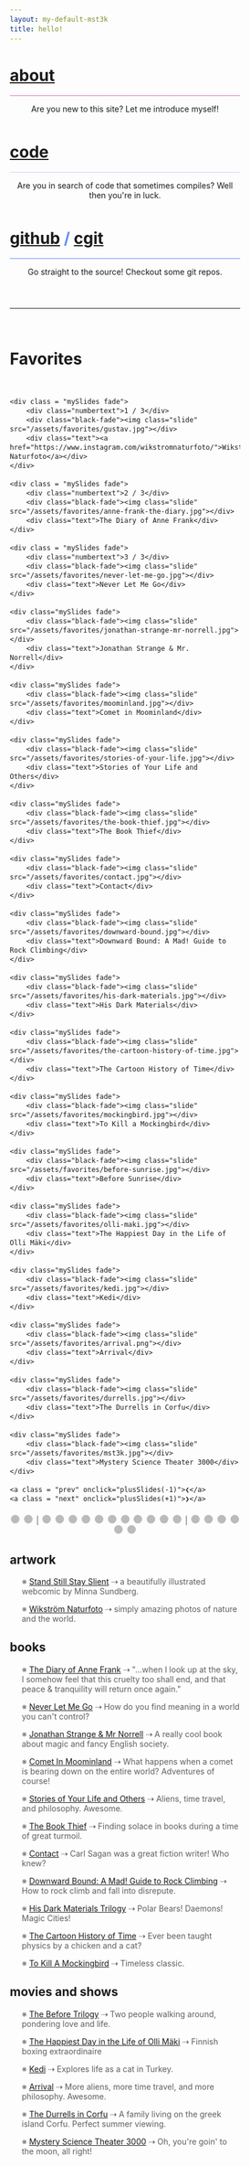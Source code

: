 ```yaml
---
layout: my-default-mst3k
title: hello!
---
```



<!-- https://stackoverflow.com/questions/1685078/how-do-you-make-a-div-tag-into-a-link -->

<div class="container">

<div class="fixed about"  id="featured" onclick="location.href='/about'">
    <h1 class="home-page"><a href ="/about" class="about">about</a></h1>
    <div class="border-home" style="border-bottom: 1px solid #db6ecf;"></div>
    <p style="text-align: center; padding-bottom: 10px;">Are you new to this site? Let me introduce myself!</p>

  </div>

<div class="fixed code" id="featured" onclick="location.href='/code'">
    <h1 class="home-page"><a href = "/code" class="code">code</a></h1>
    <div class="border-home" style="border-bottom: 1px solid #cdd1fa;"></div>
    <p style="text-align: center; padding-bottom: 10px;">Are you in search of code that sometimes compiles? Well then you're in luck.</p>

  </div>


<div class="fixed git" id="featured" onclick="location.href='https://www.github.com/lbeckman314'">
    <h1 class="home-page" style="color:#678CFA;">
    <a href = "https://www.github.com/lbeckman314" class="git">github</a> / <a href="https://git.liambeckman.com" class="git">cgit</a>
    </h1>
    <div class="border-home" style="border-bottom: 1px solid #678cfa;"></div>
    <p style="text-align: center; padding-bottom: 10px;">Go straight to the source! Checkout some git repos.</p>

  </div>

</div>

<br />
<hr />
<br />

<h1 class="favorites">Favorites</h1>
<br />

<div class = "slideshow-container">
    <div class = "mySlides fade">
        <div class="numbertext">1 / 3</div>
        <div class="black-fade"><img class="slide" src="/assets/favorites/ssss.jpg"></div>
        <div class="text"><a href="https://www.sssscomic.com">Stand Still Stay Slient</a></div>
    </div>

    <div class = "mySlides fade">
        <div class="numbertext">1 / 3</div>
        <div class="black-fade"><img class="slide" src="/assets/favorites/gustav.jpg"></div>
        <div class="text"><a href="https://www.instagram.com/wikstromnaturfoto/">Wikström Naturfoto</a></div>
    </div>

    <div class = "mySlides fade">
        <div class="numbertext">2 / 3</div>
        <div class="black-fade"><img class="slide" src="/assets/favorites/anne-frank-the-diary.jpg"></div>
        <div class="text">The Diary of Anne Frank</div>
    </div>

    <div class = "mySlides fade">
        <div class="numbertext">3 / 3</div>
        <div class="black-fade"><img class="slide" src="/assets/favorites/never-let-me-go.jpg"></div>
        <div class="text">Never Let Me Go</div>
    </div>

    <div class="mySlides fade">
        <div class="black-fade"><img class="slide" src="/assets/favorites/jonathan-strange-mr-norrell.jpg"></div>
        <div class="text">Jonathan Strange & Mr. Norrell</div>
    </div>

    <div class="mySlides fade">
        <div class="black-fade"><img class="slide" src="/assets/favorites/moominland.jpg"></div>
        <div class="text">Comet in Moominland</div>
    </div>

    <div class="mySlides fade">
        <div class="black-fade"><img class="slide" src="/assets/favorites/stories-of-your-life.jpg"></div>
        <div class="text">Stories of Your Life and Others</div>
    </div>

    <div class="mySlides fade">
        <div class="black-fade"><img class="slide" src="/assets/favorites/the-book-thief.jpg"></div>
        <div class="text">The Book Thief</div>
    </div>

    <div class="mySlides fade">
        <div class="black-fade"><img class="slide" src="/assets/favorites/contact.jpg"></div>
        <div class="text">Contact</div>
    </div>

    <div class="mySlides fade">
        <div class="black-fade"><img class="slide" src="/assets/favorites/downward-bound.jpg"></div>
        <div class="text">Downward Bound: A Mad! Guide to Rock Climbing</div>
    </div>

    <div class="mySlides fade">
        <div class="black-fade"><img class="slide" src="/assets/favorites/his-dark-materials.jpg"></div>
        <div class="text">His Dark Materials</div>
    </div>

    <div class="mySlides fade">
        <div class="black-fade"><img class="slide" src="/assets/favorites/the-cartoon-history-of-time.jpg"></div>
        <div class="text">The Cartoon History of Time</div>
    </div>

    <div class="mySlides fade">
        <div class="black-fade"><img class="slide" src="/assets/favorites/mockingbird.jpg"></div>
        <div class="text">To Kill a Mockingbird</div>
    </div>

    <div class="mySlides fade">
        <div class="black-fade"><img class="slide" src="/assets/favorites/before-sunrise.jpg"></div>
        <div class="text">Before Sunrise</div>
    </div>

    <div class="mySlides fade">
        <div class="black-fade"><img class="slide" src="/assets/favorites/olli-maki.jpg"></div>
        <div class="text">The Happiest Day in the Life of Olli Mäki</div>
    </div>

    <div class="mySlides fade">
        <div class="black-fade"><img class="slide" src="/assets/favorites/kedi.jpg"></div>
        <div class="text">Kedi</div>
    </div>

    <div class="mySlides fade">
        <div class="black-fade"><img class="slide" src="/assets/favorites/arrival.png"></div>
        <div class="text">Arrival</div>
    </div>

    <div class="mySlides fade">
        <div class="black-fade"><img class="slide" src="/assets/favorites/durrells.jpg"></div>
        <div class="text">The Durrells in Corfu</div>
    </div>

    <div class="mySlides fade">
        <div class="black-fade"><img class="slide" src="/assets/favorites/mst3k.jpg"></div>
        <div class="text">Mystery Science Theater 3000</div>
    </div>

    <a class = "prev" onclick="plusSlides(-1)">❮</a>
    <a class = "next" onclick="plusSlides(+1)">❯</a>

</div>

<div class="buttons">
    <span class="dot" onclick="currentSlide(1)"></span>
    <span class="dot" onclick="currentSlide(2)"></span><span class="grey"> | </span>
    <span class="dot" onclick="currentSlide(3)"></span>
    <span class="dot" onclick="currentSlide(4)"></span>
    <span class="dot" onclick="currentSlide(5)"></span>
    <span class="dot" onclick="currentSlide(6)"></span>
    <span class="dot" onclick="currentSlide(7)"></span>
    <span class="dot" onclick="currentSlide(8)"></span>
    <span class="dot" onclick="currentSlide(9)"></span>
    <span class="dot" onclick="currentSlide(10)"></span>
    <span class="dot" onclick="currentSlide(11)"></span>
    <span class="dot" onclick="currentSlide(12)"></span>
    <span class="dot" onclick="currentSlide(13)"></span><span class="grey"> | </span>
    <span class="dot" onclick="currentSlide(14)"></span>
    <span class="dot" onclick="currentSlide(15)"></span>
    <span class="dot" onclick="currentSlide(16)"></span>
    <span class="dot" onclick="currentSlide(17)"></span>
    <span class="dot" onclick="currentSlide(18)"></span>
    <span class="dot" onclick="currentSlide(19)"></span>
</div>




<div id="align">

<h2>artwork</h2>
<p>※ <a href="https://www.sssscomic.com">Stand Still Stay Slient</a> ⇢ a beautifully illustrated webcomic by Minna Sundberg.</p>
<p>※ <a href="https://www.instagram.com/wikstromnaturfoto/">Wikström Naturfoto</a> ⇢ simply amazing photos of nature and the world.</p>


<h2>books</h2>
<p>※ <a href="https://en.wikipedia.org/wiki/Anne_Frank">The Diary of Anne Frank</a> ⇢ "...when I look up at the sky, I somehow feel that this cruelty too shall end, and that peace & tranquility will return once again."</p>
<p>※ <a href="https://en.wikipedia.org/wiki/Never_Let_Me_Go_(novel)">Never Let Me Go</a> ⇢ How do you find meaning in a world you can't control?</p>
<p>※ <a href="https://en.wikipedia.org/wiki/Jonathan_Strange_%26_Mr_Norrell">Jonathan Strange & Mr Norrell</a> ⇢ A really cool book about magic and fancy English society.</p>
<p>※ <a href="https://en.wikipedia.org/wiki/Comet_in_Moominland">Comet In Moominland</a> ⇢ What happens when a comet is bearing down on the entire world? Adventures of course! </p>
<p>※ <a href="https://en.wikipedia.org/wiki/Story_of_Your_Life">Stories of Your Life and Others</a> ⇢ Aliens, time travel, and philosophy. Awesome.</p>
<p>※ <a href="https://en.wikipedia.org/wiki/The_Book_Thief">The Book Thief</a> ⇢ Finding solace in books during a time of great turmoil.</p>
<p>※ <a href="https://en.wikipedia.org/wiki/Contact_(novel)">Contact</a> ⇢ Carl Sagan was a great fiction writer! Who knew?</p>
<p>※ <a href="http://publications.americanalpineclub.org/articles/12197656700/Downward-Bound-A-Mad-Guide-to-Rock-Climbing">Downward Bound: A Mad! Guide to Rock Climbing</a> ⇢ How to rock climb and fall into disrepute.</p>
<p>※ <a href="https://en.wikipedia.org/wiki/His_Dark_Materials">His Dark Materials Trilogy</a> ⇢ Polar Bears! Daemons! Magic Cities!</p>
<p>※ <a href="http://www.katecharlesworth.com/time/index.html">The Cartoon History of Time</a> ⇢ Ever been taught physics by a chicken and a cat?</p>
<p>※ <a href="https://en.wikipedia.org/wiki/To_Kill_a_Mockingbird">To Kill A Mockingbird</a> ⇢ Timeless classic.</p>

<h2>movies and shows</h2>
<p>※ <a href="https://en.wikipedia.org/wiki/Before_Sunrise">The Before Trilogy</a> ⇢ Two people walking around, pondering love and life.</p>
<p>※ <a href="https://en.wikipedia.org/wiki/The_Happiest_Day_in_the_Life_of_Olli_M%C3%A4ki">The Happiest Day in the Life of Olli Mäki</a> ⇢ Finnish boxing extraordinaire</p>
<p>※ <a href="https://en.wikipedia.org/wiki/Kedi_(2016_film)">Kedi</a> ⇢ Explores life as a cat in Turkey.</p>
<p>※ <a href="https://en.wikipedia.org/wiki/Arrival_(film)">Arrival</a> ⇢ More aliens, more time travel, and more philosophy. Awesome.</p>

<p>※ <a href="https://en.wikipedia.org/wiki/The_Durrells">The Durrells in Corfu</a> ⇢ A family living on the greek island Corfu. Perfect summer viewing.</p>
<p>※ <a href="https://en.wikipedia.org/wiki/Mystery_Science_Theater_3000">Mystery Science Theater 3000</a> ⇢ Oh, you're goin' to the moon, all right!</p>


<script>
/*
let names = document.getElementById("align").querySelectorAll("a");
let maxWidth = 0;

console.log(names);
for (let i = 0; i < names.length; i++) {
    console.log("names: " + names[i].innerText + " " + names[i].offsetWidth);
    if (names[i].offsetWidth > maxWidth) {
        maxWidth = names[i].offsetWidth;
    }
}

for (let i = 0; i < names.length; i++) {
    names[i].style.width = maxWidth + "px";
}
*/


var slideIndex = 1;
showSlides(slideIndex);

function plusSlides(n) {
    showSlides(slideIndex += n);
}

function currentSlide(n) {
    showSlides(slideIndex = n);
}

function showSlides(n) {
    var i;
    var slides = document.getElementsByClassName("mySlides");
    var dots = document.getElementsByClassName("dot");
    if (n > slides.length) {
        slideIndex = 1;
    }

    if (n < 1) {
        slideIndex = slides.length;
    }

    for (i = 0; i < slides.length; i++) {
        slides[i].style.display = "none";
    }

    for (i = 0; i < dots.length; i++) {
        dots[i].className = dots[i].className.replace(" active", "");
    }

    if (slideIndex > slides.length) {
        slideIndex = 1;
    }

    slides[slideIndex - 1].style.display = "block";
    dots[slideIndex - 1].className += " active";

    //setTimeout(showSlides, 9000);
    //slideIndex += 1;

}

</script>

<style>
#align a {
  display: inline-block;
}


#align p {
  padding-left: 1.5em;
  color: #5e5e5e;
}


* {
    box-sizing: border-box;
}

img.slide {
    width: 100%;
    margin-left: auto;
    margin-right: auto;
    display: block;
    height: 36em;
    object-fit: cover;
}

div.buttons {
    text-align: center;
    margin-left: auto;
    margin-right: auto;
    padding-top: 0.5em;
}

span.grey {
    color: #5e5e5e;
}

.slideshow-container {
    max-width: 1000px;
    position: relative;
    margin: auto;
}

.mySlides {
    display: none;
}

.prev, .next {
    cursor: pointer;
    position: absolute;
    top: 50%;
    width: auto;
    margin-top: -22px;
    padding: 16px;
    color: white;
    font-weight: bold;
    font-size: 18px;
    /*transition: 0.6s ease;*/
    border-radius: 0 3px 3px 0;
}

.next {
    right: 0;
    border-radius: 3px 0 0 3px;
}

.prev:hover, .next:hover {
    background-color: rgba(0,0,0,0.8);
}

.text {
    font-size: 15px;
    padding: 8px 12px;
    width: 100%;
    text-align: center;
}


.numbertext {
    color: #f2f2f2;
    font-size: 12px;
    padding: 8px 12px;
    position: absolute;
    top: 0;
    display: none;
}

.dot {
    cursor: pointer;
    height: 15px;
    width: 15px;
    margin: 0 2px;
    background-color: #bbb;
    border-radius: 50%;
    display: inline-block;
    /*transition: background-color 0.6s ease;*/
}

.active, .dot:hover {
    background-color: #717171;
}

.black-fade {
    position: relative;
}

/* https://stackoverflow.com/questions/18322548/black-transparent-overlay-on-image-hover-with-only-css/18322705 */

.black-fade:after {
    content: '\A';
    position: absolute;
    width: 100%; height:100%;
    top:0; left:0;
    background: black;
    opacity: 0;
    animation-name: fade-black;
    animation-duration: 1.5s;
}

@keyframes fade-black {
    from {
        opacity: 1.0;
    }
    to {
        opacity: 0.0;
    }
}



</style>


